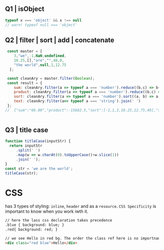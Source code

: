 ## Q1 | isObject
```js
typeof x === 'object' && x !== null
// warn! typeof null === 'object'
```

## Q2 | filter | sort | add | concatenate
```js
 const master = [
    3,"we",-1,NaN,undefined,
    10.25,[],"are","",40,0,
    "the world",null,1,12.75
  ];

 const cleanAry = master.filter(Boolean);
 const result = {
    sum: cleanAry.filter(a => typeof a === 'number').reduce((b,c) => b+c, 0).toFixed(2),
    product: cleanAry.filter(a => typeof a === 'number').reduce((b,c) => b*c, 1),
    sort: cleanAry.filter(a => typeof a === 'number').sort((a, b) => a - b),
    text: cleanAry.filter(a=> typeof a === 'string').join(' ')
 };
//  {"sum":"66.00","product":-15682.5,"sort":[-1,1,3,10.25,12.75,40],"text":"we are the world"}
  
```
## Q3 | title case
```js
function titleCase(inputStr) {
  return inputStr
     .split(' ')
     .map(w => w.charAt(0).toUpperCase()+w.slice(1))
     .join(' ');
}
const str = 'we are the world';
titleCase(str);
```


# CSS

has 3 types of styling: `inline`, `header` and as a `resource`. 
`CSS Specificity` is important to know when you work iwth it.

```html
// here the lass css declaration takes precedence
.blue { background: blue; }
.red{ background: red; }

// we see Hello in red bg. The order the class ref here is no importnant.
<div class="red blue">Hello</div>
```

